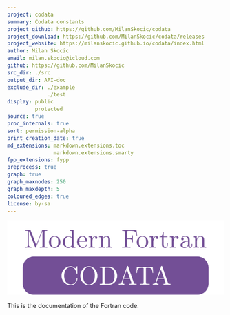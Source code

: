```yaml
---
project: codata
summary: Codata constants
project_github: https://github.com/MilanSkocic/codata
project_download: https://github.com/MilanSkocic/codata/releases
project_website: https://milanskocic.github.io/codata/index.html
author: Milan Skocic
email: milan.skocic@icloud.com
github: https://github.com/MilanSkocic
src_dir: ./src
output_dir: API-doc
exclude_dir: ./example
             ./test
display: public
         protected
source: true
proc_internals: true
sort: permission-alpha
print_creation_date: true
md_extensions: markdown.extensions.toc
               markdown.extensions.smarty
fpp_extensions: fypp
preprocess: true
graph: true
graph_maxnodes: 250
graph_maxdepth: 5
coloured_edges: true
license: by-sa
---
```


![Codata](./media/png/logo-codata.png)

This is the documentation of the Fortran code. 
